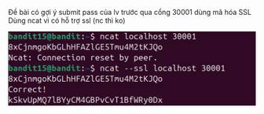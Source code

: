 Đề bài có gợi ý submit pass của lv trước qua cổng 30001 dùng mã hóa SSL\
Dùng ncat vì có hỗ trợ ssl (nc thì ko)

![alt text](writeup/anh/20.png)